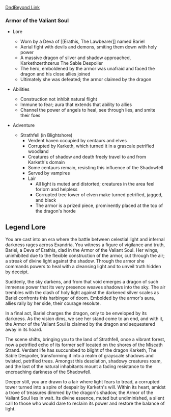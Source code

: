 
[DndBeyond Link](https://www.dndbeyond.com/magic-items/7776811-_armor-of-the-valiant-soul-rotld)

### Armor of the Valiant Soul

* Lore
	* Worn by a Deva of [[Erathis, The Lawbearer]] named Bariel
	* Aerial fight with devils and demons, smiting them down with holy power
	* A massive dragon of silver and shadow approached, Karkethzerthzerus The Sable Despoiler
	* The hero, emboldened by the armor was unafraid and faced the dragon and his close allies joined
	* Ultimately she was defeated; the armor claimed by the dragon

* Abilities
	* Construction not inhibit natural flight
	* Immune to fear; aura that extends that ability to allies
	* Channel the power of angels to heal, see through lies, and smite their foes

* Adventure
	* Strathfell (in Blightshore)
		* Verdent haven occupied by centaurs and elves
		* Corrupted by Karketh, which turned it in a grascale petrified woodland
		* Creatures of shadow and death freely travel to and from Karketh's domain
		* Some centaurs remain, resisting this influence of the Shadowfell
	  * Served by vampires
	  * Lair
		* All light is muted and distorted; creatures in the area feel forlorn and helpless
		* Corrupted tree tower of elven make turned petrified, jagged, and black
		* The armor is a prized piece, prominently placed at the top of the dragon's horde

## Legend Lore



You are cast into an era where the battle between celestial light and infernal darkness rages across Exandria. You witness a figure of vigilance and truth, Bariel, a Deva of Erathis, clad in the Armor of the Valiant Soul. Her wings, uninhibited due to the flexible construction of the armor, cut through the air; a streak of divine light against the shadow. Through the armor she commands powers to heal with a cleansing light and to unveil truth hidden by deceipt.

Suddenly, the sky darkens, and from that void emerges a dragon of such immense power that its very presence weaves shadows into the sky. The air trembles with the clash of holy light against the darkened silver scales as Bariel confronts this harbinger of doom. Embolded by the armor's aura, allies rally by her side, their courage resolute.

In a final act, Bariel charges the dragon, only to be enveloped by its darkness. As the vision dims, we see her stand come to an end, and with it, the Armor of the Valiant Soul is claimed by the dragon and sequestered away in its hoard.

The scene shifts, bringing you to the land of Strathfell, once a vibrant forest, now a petrified echo of its former self located on the shores of the Miscath Strand. Verdant life has succumbed to blight of the dragon Karketh, The Sable Despoiler, transforming it into a realm of grayscale shadows and twisted, petrified trees. Amongst this desolation, shadowy creatures roam, and the last of the natural inhabitants mount a fading resistance to the encroaching darkness of the Shadowfell.

Deeper still, you are drawn to a lair where light fears to tread, a corrupted tower turned into a spire of despair by Karketh's will. Within its heart, amidst a trove of treasures dimmed by the dragon's shadow, the Armor of the Valiant Soul lies in wait. Its divine essence, muted but undiminished, a silent call to those who would dare to reclaim its power and restore the balance of light.

